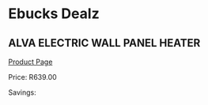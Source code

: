 
# Ebucks Dealz
## ALVA ELECTRIC WALL PANEL HEATER
[Product Page](https://www.ebucks.com/web/shop/productSelected.do?prodId=1143372076&catId=704982758)

Price: R639.00

Savings: 


	
